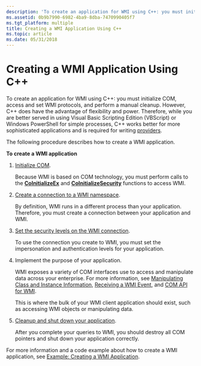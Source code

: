 ```yaml
---
description: 'To create an application for WMI using C++: you must initialize COM, access and set WMI protocols, and perform a manual cleanup.'
ms.assetid: 0b9b7990-6982-4ba9-8dba-7470990405f7
ms.tgt_platform: multiple
title: Creating a WMI Application Using C++
ms.topic: article
ms.date: 05/31/2018
---
```


# Creating a WMI Application Using C++

To create an application for WMI using C++: you must initialize COM, access and set WMI protocols, and perform a manual cleanup. However, C++ does have the advantage of flexibility and power. Therefore, while you are better served in using Visual Basic Scripting Edition (VBScript) or Windows PowerShell for simple processes, C++ works better for more sophisticated applications and is required for writing [providers](providing-data-to-wmi.md).

The following procedure describes how to create a WMI application.

**To create a WMI application**

1.  [Initialize COM](initializing-com-for-a-wmi-application.md).

    Because WMI is based on COM technology, you must perform calls to the [**CoInitializeEx**](/windows/win32/api/combaseapi/nf-combaseapi-coinitializeex) and [**CoInitializeSecurity**](/windows/win32/api/combaseapi/nf-combaseapi-coinitializesecurity) functions to access WMI.

2.  [Create a connection to a WMI namespace](creating-a-connection-to-a-wmi-namespace.md).

    By definition, WMI runs in a different process than your application. Therefore, you must create a connection between your application and WMI.

3.  [Set the security levels on the WMI connection](setting-the-security-levels-on-a-wmi-connection.md).

    To use the connection you create to WMI, you must set the impersonation and authentication levels for your application.

4.  Implement the purpose of your application.

    WMI exposes a variety of COM interfaces use to access and manipulate data across your enterprise. For more information, see [Manipulating Class and Instance Information](manipulating-class-and-instance-information.md), [Receiving a WMI Event](receiving-a-wmi-event.md), and [COM API for WMI](com-api-for-wmi.md).

    This is where the bulk of your WMI client application should exist, such as accessing WMI objects or manipulating data.

5.  [Cleanup and shut down your application](cleaning-up-and-shutting-down-a-wmi-application.md).

    After you complete your queries to WMI, you should destroy all COM pointers and shut down your application correctly.

For more information and a code example about how to create a WMI application, see [Example: Creating a WMI Application](example-creating-a-wmi-application.md).

 

 
